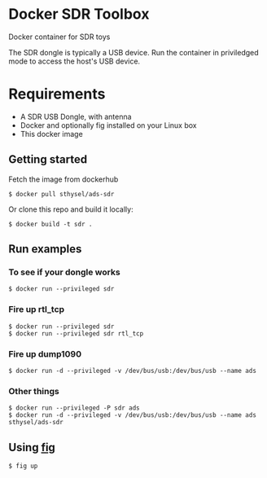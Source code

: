 # Docker SDR Toolbox
Docker container for SDR toys

The SDR dongle is typically a USB device. Run the container in priviledged mode to access the host's USB device. 

# Requirements
- A SDR USB Dongle, with antenna
- Docker and optionally fig installed on your Linux box
- This docker image

## Getting started

Fetch the image from dockerhub

```
$ docker pull sthysel/ads-sdr
```

Or clone this repo and build it locally:

```
$ docker build -t sdr .
```

## Run examples

### To see if your dongle works

```
$ docker run --privileged sdr
```

### Fire up rtl_tcp

```
$ docker run --privileged sdr
$ docker run --privileged sdr rtl_tcp
```

### Fire up dump1090

```
$ docker run -d --privileged -v /dev/bus/usb:/dev/bus/usb --name ads 
```

### Other things
```
$ docker run --privileged -P sdr ads
$ docker run -d --privileged -v /dev/bus/usb:/dev/bus/usb --name ads sthysel/ads-sdr
```


## Using [fig](http://www.fig.sh/yml.html)

``` bash
$ fig up
```

